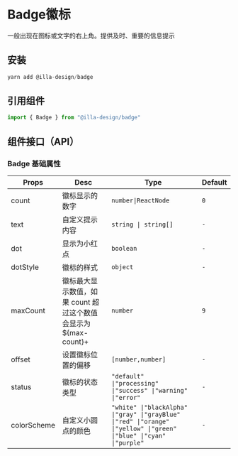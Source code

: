 # Badge徽标

一般出现在图标或文字的右上角。提供及时、重要的信息提示

## 安装

```jsx
yarn add @illa-design/badge
```

## 引用组件

```jsx
import { Badge } from "@illa-design/badge"
```

## 组件接口（API）

### Badge 基础属性

| Props       | Desc                                                         | Type                                                         | Default |
| ----------- | ------------------------------------------------------------ | ------------------------------------------------------------ | ------- |
| count       | 徽标显示的数字                                               | `number\|ReactNode `                                         | `0`     |
| text        | 自定义提示内容                                               | `string \| string[]`                                         | `-`     |
| dot         | 显示为小红点                                                 | `boolean`                                                    | `-`     |
| dotStyle    | 徽标的样式                                                   | `object`                                                     | `-`     |
| maxCount    | 徽标最大显示数值，如果 count 超过这个数值会显示为 ${max-count}+ | `number `                                                    | `9`     |
| offset      | 设置徽标位置的偏移                                           | `[number,number]`                                            | `-`     |
| status      | 徽标的状态类型                                               | `"default" \|"processing" \|"success" \|"warning" \|"error" ` | `-`     |
| colorScheme | 自定义小圆点的颜色                                           | `"white" \|"blackAlpha" \|"gray" \|"grayBlue" \|"red" \|"orange" \|"yellow" \|"green" \|"blue" \|"cyan" \|"purple" ` | `-`     |

